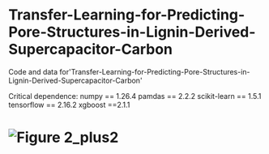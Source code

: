 # Transfer-Learning-for-Predicting-Pore-Structures-in-Lignin-Derived-Supercapacitor-Carbon
Code and data for'Transfer-Learning-for-Predicting-Pore-Structures-in-Lignin-Derived-Supercapacitor-Carbon'

Critical dependence: numpy == 1.26.4 pamdas == 2.2.2 scikit-learn == 1.5.1 tensorflow == 2.16.2 xgboost ==2.1.1

# ![Figure 2_plus2](https://github.com/user-attachments/assets/ab81ae11-e879-4702-9845-f9eed3aaf7c6)
